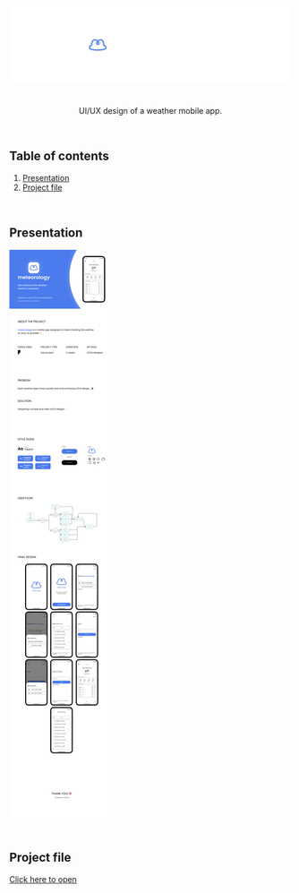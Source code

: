 <img src="images/banner.png">

#

<p align="center">UI/UX design of a weather mobile app.</p>
<br>

## Table of contents
1. [Presentation](https://github.com/marihere/my_UI_UX_design_projects/blob/master/meteorology#Presentation)
2. [Project file](https://github.com/marihere/my_UI_UX_design_projects/blob/master/meteorology#project-file)

<br>

## Presentation

<img src="images/presentation.png">

<br>
<br>

## Project file

[Click here to open](https://embed.figma.com/design/2hhP7OmbKykgoJhm1vZuSH/meteorology?embed-host=share)

<br>
